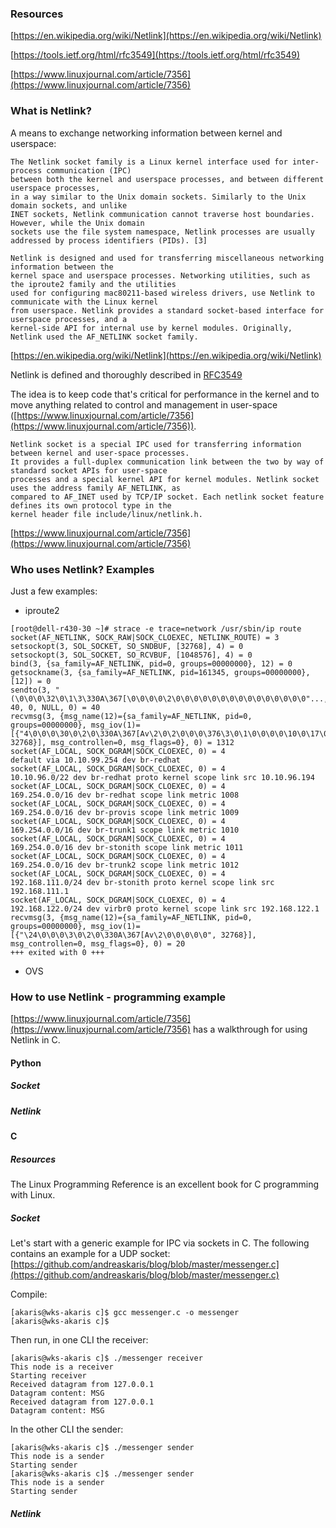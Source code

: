 ### Resources ###
[https://en.wikipedia.org/wiki/Netlink](https://en.wikipedia.org/wiki/Netlink)

[https://tools.ietf.org/html/rfc3549](https://tools.ietf.org/html/rfc3549)

[https://www.linuxjournal.com/article/7356](https://www.linuxjournal.com/article/7356)

### What is Netlink? ###
A means to exchange networking information between kernel and userspace:
~~~
The Netlink socket family is a Linux kernel interface used for inter-process communication (IPC) 
between both the kernel and userspace processes, and between different userspace processes, 
in a way similar to the Unix domain sockets. Similarly to the Unix domain sockets, and unlike
INET sockets, Netlink communication cannot traverse host boundaries. However, while the Unix domain
sockets use the file system namespace, Netlink processes are usually addressed by process identifiers (PIDs). [3]

Netlink is designed and used for transferring miscellaneous networking information between the 
kernel space and userspace processes. Networking utilities, such as the iproute2 family and the utilities
used for configuring mac80211-based wireless drivers, use Netlink to communicate with the Linux kernel
from userspace. Netlink provides a standard socket-based interface for userspace processes, and a 
kernel-side API for internal use by kernel modules. Originally, Netlink used the AF_NETLINK socket family. 
~~~
[https://en.wikipedia.org/wiki/Netlink](https://en.wikipedia.org/wiki/Netlink)

Netlink is defined and thoroughly described in [RFC3549](https://tools.ietf.org/html/rfc3549)

The idea is to keep code that's critical for performance in the kernel and to move anything related to control and management in user-space ([https://www.linuxjournal.com/article/7356](https://www.linuxjournal.com/article/7356)).

~~~
Netlink socket is a special IPC used for transferring information between kernel and user-space processes. 
It provides a full-duplex communication link between the two by way of standard socket APIs for user-space 
processes and a special kernel API for kernel modules. Netlink socket uses the address family AF_NETLINK, as 
compared to AF_INET used by TCP/IP socket. Each netlink socket feature defines its own protocol type in the 
kernel header file include/linux/netlink.h. 
~~~
[https://www.linuxjournal.com/article/7356](https://www.linuxjournal.com/article/7356)

### Who uses Netlink? Examples ###

Just a few examples:
* iproute2 
~~~
[root@dell-r430-30 ~]# strace -e trace=network /usr/sbin/ip route
socket(AF_NETLINK, SOCK_RAW|SOCK_CLOEXEC, NETLINK_ROUTE) = 3
setsockopt(3, SOL_SOCKET, SO_SNDBUF, [32768], 4) = 0
setsockopt(3, SOL_SOCKET, SO_RCVBUF, [1048576], 4) = 0
bind(3, {sa_family=AF_NETLINK, pid=0, groups=00000000}, 12) = 0
getsockname(3, {sa_family=AF_NETLINK, pid=161345, groups=00000000}, [12]) = 0
sendto(3, "(\0\0\0\32\0\1\3\330A\367[\0\0\0\0\2\0\0\0\0\0\0\0\0\0\0\0\0\0\0\0"..., 40, 0, NULL, 0) = 40
recvmsg(3, {msg_name(12)={sa_family=AF_NETLINK, pid=0, groups=00000000}, msg_iov(1)=[{"4\0\0\0\30\0\2\0\330A\367[Av\2\0\2\0\0\0\376\3\0\1\0\0\0\0\10\0\17\0"..., 32768}], msg_controllen=0, msg_flags=0}, 0) = 1312
socket(AF_LOCAL, SOCK_DGRAM|SOCK_CLOEXEC, 0) = 4
default via 10.10.99.254 dev br-redhat 
socket(AF_LOCAL, SOCK_DGRAM|SOCK_CLOEXEC, 0) = 4
10.10.96.0/22 dev br-redhat proto kernel scope link src 10.10.96.194 
socket(AF_LOCAL, SOCK_DGRAM|SOCK_CLOEXEC, 0) = 4
169.254.0.0/16 dev br-redhat scope link metric 1008 
socket(AF_LOCAL, SOCK_DGRAM|SOCK_CLOEXEC, 0) = 4
169.254.0.0/16 dev br-provis scope link metric 1009 
socket(AF_LOCAL, SOCK_DGRAM|SOCK_CLOEXEC, 0) = 4
169.254.0.0/16 dev br-trunk1 scope link metric 1010 
socket(AF_LOCAL, SOCK_DGRAM|SOCK_CLOEXEC, 0) = 4
169.254.0.0/16 dev br-stonith scope link metric 1011 
socket(AF_LOCAL, SOCK_DGRAM|SOCK_CLOEXEC, 0) = 4
169.254.0.0/16 dev br-trunk2 scope link metric 1012 
socket(AF_LOCAL, SOCK_DGRAM|SOCK_CLOEXEC, 0) = 4
192.168.111.0/24 dev br-stonith proto kernel scope link src 192.168.111.1 
socket(AF_LOCAL, SOCK_DGRAM|SOCK_CLOEXEC, 0) = 4
192.168.122.0/24 dev virbr0 proto kernel scope link src 192.168.122.1 
recvmsg(3, {msg_name(12)={sa_family=AF_NETLINK, pid=0, groups=00000000}, msg_iov(1)=[{"\24\0\0\0\3\0\2\0\330A\367[Av\2\0\0\0\0\0", 32768}], msg_controllen=0, msg_flags=0}, 0) = 20
+++ exited with 0 +++
~~~

* OVS

### How to use Netlink - programming example ###
[https://www.linuxjournal.com/article/7356](https://www.linuxjournal.com/article/7356) has a walkthrough for using Netlink in C.

#### Python ####

##### Socket #####

##### Netlink #####

#### C ####

##### Resources #####

The Linux Programming Reference is an excellent book for C programming with Linux.

##### Socket #####

Let's start with a generic example for IPC via sockets in C. The following contains an example for a UDP socket:
[https://github.com/andreaskaris/blog/blob/master/messenger.c](https://github.com/andreaskaris/blog/blob/master/messenger.c)

Compile:
~~~
[akaris@wks-akaris c]$ gcc messenger.c -o messenger
[akaris@wks-akaris c]$ 
~~~

Then run, in one CLI the receiver:
~~~
[akaris@wks-akaris c]$ ./messenger receiver
This node is a receiver
Starting receiver
Received datagram from 127.0.0.1
Datagram content: MSG
Received datagram from 127.0.0.1
Datagram content: MSG
~~~

In the other CLI the sender:
~~~
[akaris@wks-akaris c]$ ./messenger sender
This node is a sender
Starting sender
[akaris@wks-akaris c]$ ./messenger sender
This node is a sender
Starting sender
~~~

##### Netlink #####
